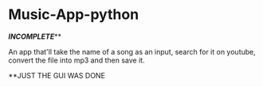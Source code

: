 # Music-App-python
***INCOMPLETE*****

An app that'll take the name of a song as an input, search for it on youtube, convert the file into mp3 and then save it.

**JUST THE GUI WAS DONE

